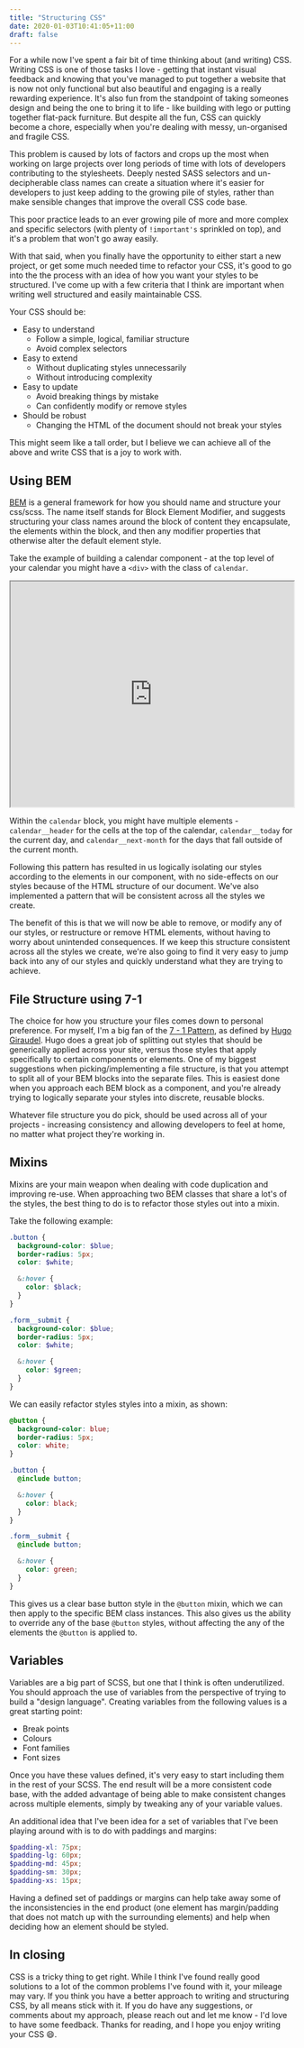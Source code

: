 ```yaml
---
title: "Structuring CSS"
date: 2020-01-03T10:41:05+11:00
draft: false
---
```


For a while now I've spent a fair bit of time thinking about (and writing) CSS. Writing CSS is one of those tasks I love - getting that instant visual feedback and knowing that you've managed to put together a website that is now not only functional but also beautiful and engaging is a really rewarding experience. It's also fun from the standpoint of taking someones design and being the one to bring it to life - like building with lego or putting together flat-pack furniture. But despite all the fun, CSS can quickly become a chore, especially when you're dealing with messy, un-organised and fragile CSS.

<!--more-->

This problem is caused by lots of factors and crops up the most when working on large projects over long periods of time with lots of developers contributing to the stylesheets. Deeply nested SASS selectors and un-decipherable class names can create a situation where it's easier for developers to just keep adding to the growing pile of styles, rather than make sensible changes that improve the overall CSS code base.

This poor practice leads to an ever growing pile of more and more complex and specific selectors (with plenty of `!important's` sprinkled on top), and it's a problem that won't go away easily.

With that said, when you finally have the opportunity to either start a new project, or get some much needed time to refactor your CSS, it's good to go into the the process with an idea of how you want your styles to be structured. I've come up with a few criteria that I think are important when writing well structured and easily maintainable CSS.

Your CSS should be:

- Easy to understand
  - Follow a simple, logical, familiar structure
  - Avoid complex selectors
- Easy to extend
  - Without duplicating styles unnecessarily
  - Without introducing complexity
- Easy to update
  - Avoid breaking things by mistake
  - Can confidently modify or remove styles
- Should be robust
  - Changing the HTML of the document should not break your styles

This might seem like a tall order, but I believe we can achieve all of the above and write CSS that is a joy to work with.

## Using BEM

[BEM](http://getbem.com/introduction/) is a general framework for how you should name and structure your css/scss. The name itself stands for Block Element Modifier, and suggests structuring your class names around the block of content they encapsulate, the elements within the block, and then any modifier properties that otherwise alter the default element style.

Take the example of building a calendar component - at the top level of your calendar you might have a `<div>` with the class of `calendar`.

<iframe width="100%" height="400px" class="iframe" src="https://codepen.io/SeanG7/pen/gOORjPb"></iframe>

Within the `calendar` block, you might have multiple elements - `calendar__header` for the cells at the top of the calendar, `calendar__today` for the current day, and `calendar__next-month` for the days that fall outside of the current month.

Following this pattern has resulted in us logically isolating our styles according to the elements in our component, with no side-effects on our styles because of the HTML structure of our document. We've also implemented a pattern that will be consistent across all the styles we create.

The benefit of this is that we will now be able to remove, or modify any of our styles, or restructure or remove HTML elements, without having to worry about unintended consequences. If we keep this structure consistent across all the styles we create, we're also going to find it very easy to jump back into any of our styles and quickly understand what they are trying to achieve.

## File Structure using 7-1

The choice for how you structure your files comes down to personal preference. For myself, I'm a big fan of the [7 - 1 Pattern](https://sass-guidelin.es/#the-7-1-pattern), as defined by [Hugo Giraudel](https://hugogiraudel.com/). Hugo does a great job of splitting out styles that should be generically applied across your site, versus those styles that apply specifically to certain components or elements. One of my biggest suggestions when picking/implementing a file structure, is that you attempt to split all of your BEM blocks into the separate files. This is easiest done when you approach each BEM block as a component, and you're already trying to logically separate your styles into discrete, reusable blocks.

Whatever file structure you do pick, should be used across all of your projects - increasing consistency and allowing developers to feel at home, no matter what project they're working in.

## Mixins

Mixins are your main weapon when dealing with code duplication and improving re-use. When approaching two BEM classes that share a lot's of the styles, the best thing to do is to refactor those styles out into a mixin.

Take the following example:

```scss
.button {
  background-color: $blue;
  border-radius: 5px;
  color: $white;

  &:hover {
    color: $black;
  }
}

.form__submit {
  background-color: $blue;
  border-radius: 5px;
  color: $white;

  &:hover {
    color: $green;
  }
}
```

We can easily refactor styles styles into a mixin, as shown:

```scss
@button {
  background-color: blue;
  border-radius: 5px;
  color: white;
}

.button {
  @include button;

  &:hover {
    color: black;
  }
}

.form__submit {
  @include button;

  &:hover {
    color: green;
  }
}

```

This gives us a clear base button style in the `@button` mixin, which we can then apply to the specific BEM class instances. This also gives us the ability to override any of the base `@button` styles, without affecting the any of the elements the `@button` is applied to.

## Variables

Variables are a big part of SCSS, but one that I think is often underutilized. You should approach the use of variables from the perspective of trying to build a "design language". Creating variables from the following values is a great starting point:

- Break points
- Colours
- Font families
- Font sizes

Once you have these values defined, it's very easy to start including them in the rest of your SCSS. The end result will be a more consistent code base, with the added advantage of being able to make consistent changes across multiple elements, simply by tweaking any of your variable values.

An additional idea that I've been idea for a set of variables that I've been playing around with is to do with paddings and margins:

```scss
$padding-xl: 75px;
$padding-lg: 60px;
$padding-md: 45px;
$padding-sm: 30px;
$padding-xs: 15px;
```

Having a defined set of paddings or margins can help take away some of the inconsistencies in the end product (one element has margin/padding that does not match up with the surrounding elements) and help when deciding how an element should be styled.

## In closing

CSS is a tricky thing to get right. While I think I've found really good solutions to a lot of the common problems I've found with it, your mileage may vary. If you think you have a better approach to writing and structuring CSS, by all means stick with it. If you do have any suggestions, or comments about my approach, please reach out and let me know - I'd love to have some feedback. Thanks for reading, and I hope you enjoy writing your CSS 😄.
